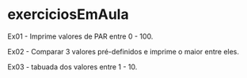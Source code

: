 # exerciciosEmAula

Ex01 - Imprime valores de PAR entre 0 - 100. 

Ex02 - Comparar 3 valores pré-definidos e imprime o maior entre eles.

Ex03 - tabuada dos valores entre 1 - 10.
